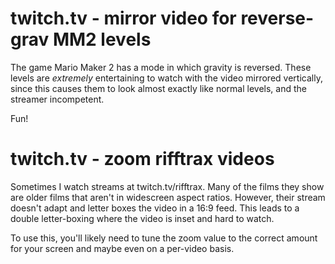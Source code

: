 # twitch.tv - mirror video for reverse-grav MM2 levels

The game Mario Maker 2 has a mode in which gravity is reversed.
These levels are *extremely* entertaining to watch with the 
video mirrored vertically, since this causes them to look
almost exactly like normal levels, and the streamer incompetent.

Fun!


# twitch.tv - zoom rifftrax videos

Sometimes I watch streams at twitch.tv/rifftrax. Many of the films
they show are older films that aren't in widescreen aspect ratios.
However, their stream doesn't adapt and letter boxes the video in
a 16:9 feed. This leads to a double letter-boxing where the video
is inset and hard to watch.

To use this, you'll likely need to tune the zoom value to the correct
amount for your screen and maybe even on a per-video basis.
